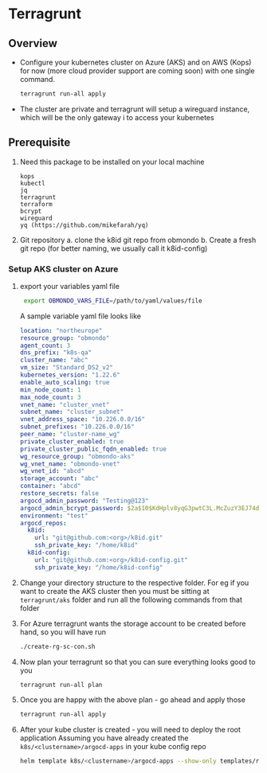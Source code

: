 # Terragrunt

## Overview

* Configure your kubernetes cluster on Azure (AKS) and on AWS (Kops) for now (more cloud provider support are coming soon)
  with one single command.

  ```sh
  terragrunt run-all apply
  ```

* The cluster are private and terragrunt will setup a wireguard instance, which will be the only gateway i
  to access your kubernetes

## Prerequisite

1. Need this package to be installed on your local machine

   ```text
   kops
   kubectl
   jq
   terragrunt
   terraform
   bcrypt
   wireguard
   yq (https://github.com/mikefarah/yq)
   ```

2. Git repository
   a. clone the k8id git repo from obmondo
   b. Create a fresh git repo (for better naming, we usually call it k8id-config)

### Setup AKS cluster on Azure

1. export your variables yaml file

    ```sh
     export OBMONDO_VARS_FILE=/path/to/yaml/values/file
    ```

    A sample variable yaml file looks like

    ```yaml
    location: "northeurope"
    resource_group: "obmondo"
    agent_count: 3
    dns_prefix: "k8s-qa"
    cluster_name: "abc"
    vm_size: "Standard_DS2_v2"
    kubernetes_version: "1.22.6"
    enable_auto_scaling: true
    min_node_count: 1
    max_node_count: 3
    vnet_name: "cluster_vnet"
    subnet_name: "cluster_subnet"
    vnet_address_space: "10.226.0.0/16"
    subnet_prefixes: "10.226.0.0/16"
    peer_name: "cluster-name_wg"
    private_cluster_enabled: true
    private_cluster_public_fqdn_enabled: true
    wg_resource_group: "obmondo-aks"
    wg_vnet_name: "obmondo-vnet"
    wg_vnet_id: "abcd"
    storage_account: "abc"
    container: "abcd"
    restore_secrets: false
    argocd_admin_password: "Testing@123"
    argocd_admin_bcrypt_password: $2a$10$KdHplv8yqG3pwtC3L.McZuzY3EJ74d0GB6lDs7dt9w8shrEQkhcQ.
    environment: "test"
    argocd_repos:
      k8id:
        url: "git@github.com:<org>/k8id.git"
        ssh_private_key: "/home/k8id"
      k8id-config:
        url: "git@github.com:<org>/k8id-config.git"
        ssh_private_key: "/home/k8id-config"
    ```

2. Change your directory structure to the respective folder.
   For eg if you want to create the AKS cluster then you must be sitting at `terragrunt/aks` folder
   and run all the following commands from that folder

3. For Azure terragrunt wants the storage account to be created before hand, so you will have run

   ```sh
   ./create-rg-sc-con.sh
   ```

4. Now plan your terragrunt so that you can sure everything looks good to you

   ```sh
   terragrunt run-all plan
   ```

5. Once you are happy with the above plan - go ahead and apply those

   ```sh
   terragrunt run-all apply
   ```

6. After your kube cluster is created - you will need to deploy the root application
   Assuming you have already created the `k8s/<clustername>/argocd-apps` in your kube config repo

   ```sh
   helm template k8s/<clustername>/argocd-apps --show-only templates/root.yaml | kubectl apply -f -
   ```

